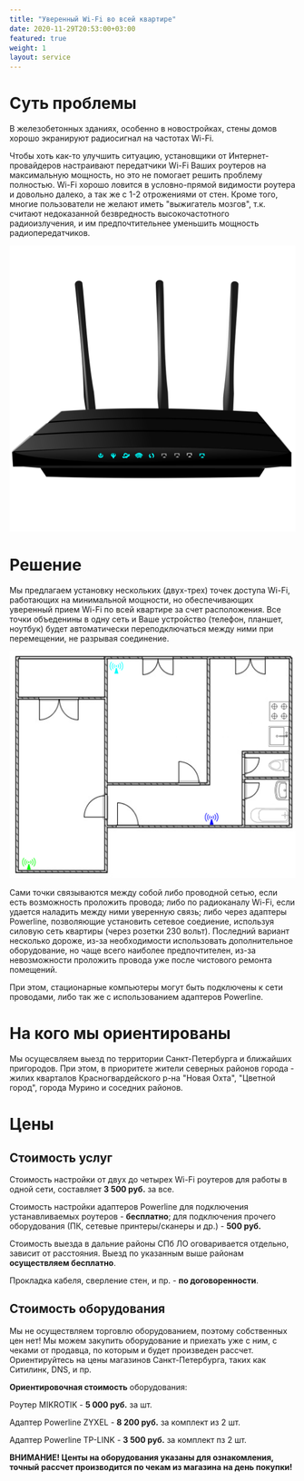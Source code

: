 ```yaml
---
title: "Уверенный Wi-Fi во всей квартире"
date: 2020-11-29T20:53:00+03:00
featured: true
weight: 1
layout: service
---
```


# Суть проблемы

В железобетонных зданиях, особенно в новостройках, стены домов хорошо экранируют радиосигнал на частотах Wi-Fi.

Чтобы хоть как-то улучшить ситуацию, установщики от Интернет-провайдеров настраивают передатчики Wi-Fi Ваших роутеров на максимальную мощность, но это не помогает решить проблему полностью. Wi-Fi хорошо ловится в условно-прямой видимости роутера и довольно далеко, а так же с 1-2 отрожениями от стен. Кроме того, многие пользователи не желают иметь "выжигатель мозгов", т.к. считают недоказанной безвредность высокочастотного радиоизлучения, и им предпочтительнее уменьшить мощность радиопередатчиков.

![router](/images/services/wireless-modem.svg)

# Решение

Мы предлагаем установку нескольких (двух-трех) точек доступа Wi-Fi, работающих на минимальной мощности, но обеспечивающих уверенный прием Wi-Fi по всей квартире за счет расположения. Все точки объеденины в одну сеть и Ваше устройство (телефон, планшет, ноутбук) будет автоматически переподключаться между ними при перемещении, не разрывая соединение.

![flat plain](/images/services/wifi.png)

Сами точки связываются между собой либо проводной сетью, если есть возможность проложить провода; либо по радиоканалу Wi-Fi, если удается наладить между ними уверенную связь; либо через адаптеры Powerline, позволяющие установить сетевое соедиение, используя силовую сеть квартиры (через розетки 230 вольт). Последний вариант несколько дороже, из-за необходимости использовать дополнительное оборудование, но чаще всего наиболее предпочтителен, из-за невозможности проложить провода уже после чистового ремонта помещений.

При этом, стационарные компьютеры могут быть подключены к сети проводами, либо так же с использованием адаптеров Powerline.

# На кого мы ориентированы

Мы осущесвляем выезд по территории Санкт-Петербурга и ближайших пригородов. При этом, в приоритете жители северных районов города - жилих кварталов Красногвардейского р-на "Новая Охта", "Цветной город", города Мурино и соседних районов.

# Цены

## Стоимость услуг

Стоимость настройки от двух до четырех Wi-Fi роутеров для работы в одной сети, составляет **3&nbsp;500&nbsp;руб.** за все.

Стоимость настройки адаптеров Powerline для подключения устанавливаемых роутеров - **бесплатно**; для подключения прочего оборудования (ПК, сетевые принтеры/сканеры и др.) - **500&nbsp;руб.**

Стоимость выезда в дальние районы СПб ЛО оговаривается отдельно, зависит от расстояния. Выезд по указанным выше районам **осуществляем бесплатно**.

Прокладка кабеля, сверление стен, и пр. - **по договоренности**.

## Стоимость оборудования

Мы не осуществляем торговлю оборудованием, поэтому собственных цен нет! Мы можем закупить оборудование и приехать уже с ним, с чеками от продавца, по которым и будет произведен рассчет. Ориентируйтесь на цены магазинов Санкт-Петербурга, таких как Ситилинк, DNS, и пр.

**Ориентировочная стоимость** оборудования:

Роутер MIKROTIK - **5&nbsp;000&nbsp;руб.** за шт.

Адаптер Powerline ZYXEL - **8&nbsp;200&nbsp;руб.** за комплект из 2 шт.

Адаптер Powerline TP-LINK - **3&nbsp;500&nbsp;руб.** за комплект пз 2 шт.

**ВНИМАНИЕ! Центы на оборудования указаны для ознакомления, точный рассчет производится по чекам из магазина на день покупки!**

